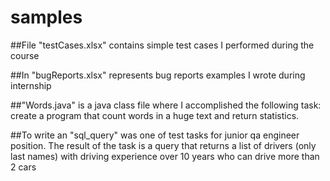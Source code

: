 # samples

##File "testCases.xlsx" contains simple test cases I performed during the course

##In "bugReports.xlsx" represents bug reports examples I wrote during internship

##"Words.java" is a java class file where I accomplished the following task: create a program that count words in a huge text and return statistics.

##To write an "sql_query" was one of test tasks for junior qa engineer position. The result of the task is a query that returns a list of drivers (only last names) with driving experience over 10 years who can drive more than 2 cars
